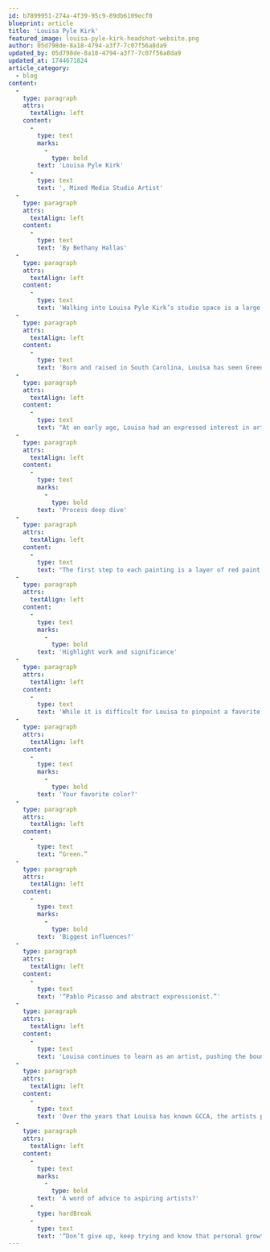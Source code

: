 ```yaml
---
id: b7899951-274a-4f39-95c9-89db6109ecf0
blueprint: article
title: 'Louisa Pyle Kirk'
featured_image: louisa-pyle-kirk-headshot-website.png
author: 05d798de-8a18-4794-a3f7-7c07f56a8da9
updated_by: 05d798de-8a18-4794-a3f7-7c07f56a8da9
updated_at: 1744671824
article_category:
  - blog
content:
  -
    type: paragraph
    attrs:
      textAlign: left
    content:
      -
        type: text
        marks:
          -
            type: bold
        text: 'Louisa Pyle Kirk'
      -
        type: text
        text: ', Mixed Media Studio Artist'
  -
    type: paragraph
    attrs:
      textAlign: left
    content:
      -
        type: text
        text: 'By Bethany Hallas'
  -
    type: paragraph
    attrs:
      textAlign: left
    content:
      -
        type: text
        text: 'Walking into Louisa Pyle Kirk’s studio space is a large assortment of portraits with large, inquisitive eyes and simplistic faces, a subject of interest to her, that draws the viewer in under the surface of their complex identities. It is these paintings that launched our discussion of art, its influences, and the familiar.'
  -
    type: paragraph
    attrs:
      textAlign: left
    content:
      -
        type: text
        text: 'Born and raised in South Carolina, Louisa has seen Greenville’s landscape change from abandoned buildings, to an increasingly popular and thriving area. Her favorite part of this change, however, is the growing art presence taking place.'
  -
    type: paragraph
    attrs:
      textAlign: left
    content:
      -
        type: text
        text: "At an early age, Louisa had an expressed interest in art and loved the freedom she felt creating with her hands. In her youth, she enjoyed crafting with paper cache, and throwing pots, (the latter a venture she hopes to explore again someday). For college, Louisa stayed in her native state of South Carolina, attending the College of Charleston as an art major. However, as she put it, “I lacked the confidence to stick with art” and faced with her families' concerns the major would leave her a starving artist, Louisa switched majors every year after, finally completing with a degree in economics. Post college, Louisa got into social work, spending the next several years in the corporate world. And while she didn’t find it to be an enjoyable field, she did find it to be rich with influences and experiences that have since contributed to the life and body of her paintings."
  -
    type: paragraph
    attrs:
      textAlign: left
    content:
      -
        type: text
        marks:
          -
            type: bold
        text: 'Process deep dive'
  -
    type: paragraph
    attrs:
      textAlign: left
    content:
      -
        type: text
        text: "The first step to each painting is a layer of red paint. It is the signature backdrop to each portrait created and an essential part of the ambience. But prior to this comes a test run, a step Louisa “learned the hard way” to always incorporate of creating a small monochromatic test painting to determine her values and visualize the portraits large-scale potential. Her medium of choice is fluid acrylic, valued for its flexible dry time and smooth application. For curiosity's sake, tools including painted newspapers, stencil sheets, and on occasion, carved out foam board to create a layered texture to her work are utilized. As Louisa puts it, “you’re not trying to paint the details,” at least not in the traditional sense. There is much for the eye to hone in on; less so with painted flecks of callouses on skin and more on textured layers and the materials at play."
  -
    type: paragraph
    attrs:
      textAlign: left
    content:
      -
        type: text
        marks:
          -
            type: bold
        text: 'Highlight work and significance'
  -
    type: paragraph
    attrs:
      textAlign: left
    content:
      -
        type: text
        text: 'While it is difficult for Louisa to pinpoint a favorite painting, one that comes to mind depicts a young girl whose face is prominent in the red, textured painting. It’s back at her apartment, and is a self-portrait, perhaps unintentionally so. She loves painting faces, wanting to capture people in a more abstract medium, an interesting move in leu of her corporate years surrounded by countless faces on a routine basis. Memorizing details to each face is difficult to absorb, the multitude of them blurring together and becoming abstract. In Louisa’s paintings, each portrait often starts out as an enigma, slowly morphing into someone she’s known whether a family member or friend. While the theme of portraits is continuous, each painting takes on a life of its own, each original and distinct. And yet, their meaning is ambiguous, filled in by the perceptions and narratives of the beholder.'
  -
    type: paragraph
    attrs:
      textAlign: left
    content:
      -
        type: text
        marks:
          -
            type: bold
        text: 'Your favorite color?'
  -
    type: paragraph
    attrs:
      textAlign: left
    content:
      -
        type: text
        text: “Green.”
  -
    type: paragraph
    attrs:
      textAlign: left
    content:
      -
        type: text
        marks:
          -
            type: bold
        text: 'Biggest influences?'
  -
    type: paragraph
    attrs:
      textAlign: left
    content:
      -
        type: text
        text: '“Pablo Picasso and abstract expressionist.”'
  -
    type: paragraph
    attrs:
      textAlign: left
    content:
      -
        type: text
        text: 'Louisa continues to learn as an artist, pushing the boundaries of her mediums capacities by incorporating new elements, including newspapers, foam board, and stencil sheets, all mixed with fluid acrylic paint to create something new. This creativity is all the more compelling since the loss of her husband, a man whose unexpected passing is keenly felt. Life was taken, and while Louisa works to get back in the swing of her process after taking an extended period off, she has a newfound channel to pump into new portraits.'
  -
    type: paragraph
    attrs:
      textAlign: left
    content:
      -
        type: text
        text: 'Over the years that Louisa has known GCCA, the artists present have been key mentors and teachers, supporting her, challenging her, and offering invaluable critique from the classes she has taken. Here at GCCA, Louisa has come to better understand what makes a painting work, and the process behind it.Looking ahead, Louisa would like to take a poetry class as it is a strong area of interest and creative exploration for her.'
  -
    type: paragraph
    attrs:
      textAlign: left
    content:
      -
        type: text
        marks:
          -
            type: bold
        text: 'A word of advice to aspiring artists?'
      -
        type: hardBreak
      -
        type: text
        text: '“Don’t give up, keep trying and know that personal growth helps you use your art.”'
---
```

